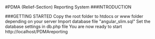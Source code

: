 #PDMA (Relief-Section) Reporting System
###INTRODUCTION

###GETTING STARTED
Copy the root folder to htdocs or www folder depending on your server
Import database file "angular_slim.sql"
Set the database settings in db.php file
You are now ready to start http://localhost/PDMAreporting
